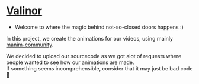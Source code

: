 # [Valinor](https://www.youtube.com/channel/UCj-6F_YIsOgW0RjxHhYFyQw)

- Welcome to where the magic behind not-so-closed doors happens :)

In this project, we create the animations for our videos, using mainly [manim-community](https://www.manim.community).



We decided to upload our sourcecode as we got alot of requests where people wanted to see how our animations are made.  
If something seems incomprehensible, consider that it may just be bad code🥴
